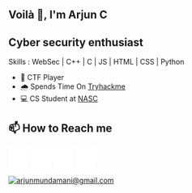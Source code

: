 ## Voilà 👋, I'm Arjun C
## Cyber security enthusiast 

Skills : WebSec | C++ | C | JS | HTML | CSS | Python

- 🚩 CTF Player  
- 🌧️ Spends Time On  [Tryhackme](https://www.tryhackme.com/H4K3R13/) 
- 💻 CS Student at [NASC](https://nasc.ac.in/)
<h2>📫 How to Reach me</h2> 

   [<img src='twitter.png' alt='twitter' height='40'>](https://twitter.com/H4K3R_)  [<img src='github.png' alt='github' height='40'>](https://github.com/H4K3R13)  [<img src='instagram.png' alt='instagram' height='40'>](https://www.instagram.com/arjun_mundmani/)  [<img src='linkedin.png' alt='linkedin' height='40'>](https://www.linkedin.com/in/arjun-c-6144a4201/)

<a href="mailto:arjunmundamani@gmail.com">![arjunmundamani@gmail.com](https://img.shields.io/badge/Gmail-D14836?style=for-the-badge&logo=gmail&logoColor=white)</a> 
